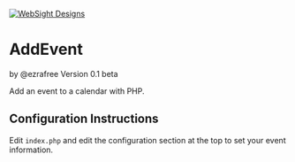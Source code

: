 [![WebSight Designs](http://www.websightdesigns.com/img/logo.png)](http://www.websightdesigns.com)

AddEvent
================

by @ezrafree
Version 0.1 beta

Add an event to a calendar with PHP.

## Configuration Instructions

Edit `index.php` and edit the configuration section at the top to set your event information.
